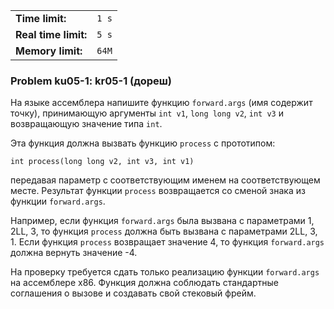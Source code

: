 |                      |       |
|----------------------|-------|
| **Time limit:**      | `1 s` |
| **Real time limit:** | `5 s` |
| **Memory limit:**    | `64M` |


### Problem ku05-1: kr05-1 (дореш)

На языке ассемблера напишите функцию `forward.args` (имя содержит точку), принимающую аргументы `int
v1`, `long long v2`, `int v3` и возвращающую значение типа `int`.

Эта функция должна вызвать функцию `process` с прототипом:

    
    
    int process(long long v2, int v3, int v1)

передавая параметр с соответствующим именем на соответствующем месте. Результат функции `process`
возвращается со сменой знака из функции `forward.args`.

Например, если функция `forward.args` была вызвана с параметрами 1, 2LL, 3, то функция `process`
должна быть вызвана с параметрами 2LL, 3, 1. Если функция `process` возвращает значение 4, то
функция `forward.args` должна вернуть значение -4.

На проверку требуется сдать только реализацию функции `forward.args` на ассемблере x86. Функция
должна соблюдать стандартные соглашения о вызове и создавать свой стековый фрейм.

